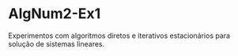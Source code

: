 # AlgNum2-Ex1

Experimentos com algoritmos diretos e iterativos estacionários para solução de sistemas lineares.
